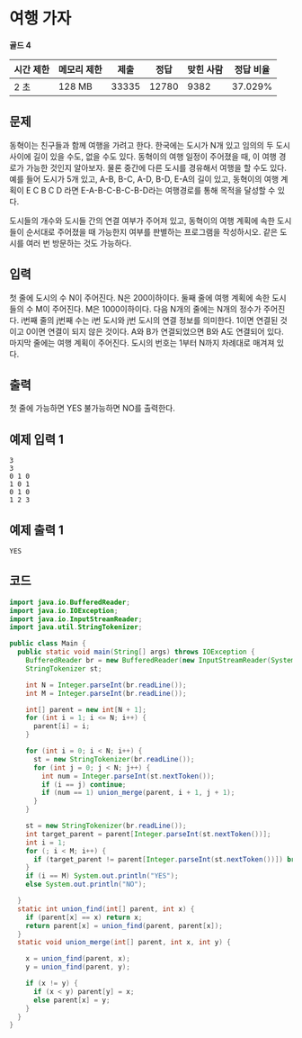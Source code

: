 # 여행 가자 

**골드 4**

|시간 제한	|메모리 제한|	제출|	정답	|맞힌 사람	|정답 비율|
|---|---|---|---|---|---|
|2 초	|128 MB	|33335	|12780|	9382	|37.029%|

## 문제

동혁이는 친구들과 함께 여행을 가려고 한다. 한국에는 도시가 N개 있고 임의의 두 도시 사이에 길이 있을 수도, 없을 수도 있다. 동혁이의 여행 일정이 주어졌을 때, 이 여행 경로가 가능한 것인지 알아보자. 물론 중간에 다른 도시를 경유해서 여행을 할 수도 있다. 예를 들어 도시가 5개 있고, A-B, B-C, A-D, B-D, E-A의 길이 있고, 동혁이의 여행 계획이 E C B C D 라면 E-A-B-C-B-C-B-D라는 여행경로를 통해 목적을 달성할 수 있다.

도시들의 개수와 도시들 간의 연결 여부가 주어져 있고, 동혁이의 여행 계획에 속한 도시들이 순서대로 주어졌을 때 가능한지 여부를 판별하는 프로그램을 작성하시오. 같은 도시를 여러 번 방문하는 것도 가능하다.

## 입력 

첫 줄에 도시의 수 N이 주어진다. N은 200이하이다. 둘째 줄에 여행 계획에 속한 도시들의 수 M이 주어진다. M은 1000이하이다. 다음 N개의 줄에는 N개의 정수가 주어진다. i번째 줄의 j번째 수는 i번 도시와 j번 도시의 연결 정보를 의미한다. 1이면 연결된 것이고 0이면 연결이 되지 않은 것이다. A와 B가 연결되었으면 B와 A도 연결되어 있다. 마지막 줄에는 여행 계획이 주어진다. 도시의 번호는 1부터 N까지 차례대로 매겨져 있다.

## 출력 

첫 줄에 가능하면 YES 불가능하면 NO를 출력한다.

## 예제 입력 1

```
3
3
0 1 0
1 0 1
0 1 0
1 2 3
```

## 예제 출력 1

```
YES
```

## 코드 

```java
import java.io.BufferedReader;
import java.io.IOException;
import java.io.InputStreamReader;
import java.util.StringTokenizer;

public class Main {
  public static void main(String[] args) throws IOException {
    BufferedReader br = new BufferedReader(new InputStreamReader(System.in));
    StringTokenizer st;

    int N = Integer.parseInt(br.readLine());
    int M = Integer.parseInt(br.readLine());

    int[] parent = new int[N + 1];
    for (int i = 1; i <= N; i++) {
      parent[i] = i;
    }

    for (int i = 0; i < N; i++) {
      st = new StringTokenizer(br.readLine());
      for (int j = 0; j < N; j++) {
        int num = Integer.parseInt(st.nextToken());
        if (i == j) continue;
        if (num == 1) union_merge(parent, i + 1, j + 1);
      }
    }

    st = new StringTokenizer(br.readLine());
    int target_parent = parent[Integer.parseInt(st.nextToken())];
    int i = 1;
    for (; i < M; i++) {
      if (target_parent != parent[Integer.parseInt(st.nextToken())]) break;
    }
    if (i == M) System.out.println("YES");
    else System.out.println("NO");

  }
  static int union_find(int[] parent, int x) {
    if (parent[x] == x) return x;
    return parent[x] = union_find(parent, parent[x]);
  }
  static void union_merge(int[] parent, int x, int y) {

    x = union_find(parent, x);
    y = union_find(parent, y);

    if (x != y) {
      if (x < y) parent[y] = x;
      else parent[x] = y;
    }
  }
}
```